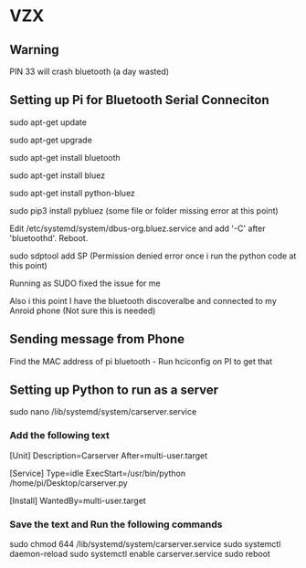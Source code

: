 # VZX

## Warning

PIN 33 will crash bluetooth (a day wasted)

## Setting up Pi for Bluetooth Serial Conneciton

sudo apt-get update

sudo apt-get upgrade

sudo apt-get install bluetooth

sudo apt-get install bluez

sudo apt-get install python-bluez

sudo pip3 install pybluez (some file or folder missing error at this point)

Edit /etc/systemd/system/dbus-org.bluez.service and add '-C' after 'bluetoothd'. Reboot.

sudo sdptool add SP (Permission denied error once i run the python code at this point)

Running as SUDO fixed the issue for me

Also i this point I have the bluetooth discoveralbe and connected to my Anroid phone (Not sure this is needed)

## Sending message from Phone

Find the MAC address of pi bluetooth - Run hciconfig on PI to get that

## Setting up Python to run as a server
sudo nano /lib/systemd/system/carserver.service

### Add the following text

[Unit]
 Description=Carserver
 After=multi-user.target

 [Service]
 Type=idle
 ExecStart=/usr/bin/python /home/pi/Desktop/carserver.py

 [Install]
 WantedBy=multi-user.target
 
 ### Save the text and Run the following commands
 sudo chmod 644 /lib/systemd/system/carserver.service
 sudo systemctl daemon-reload
 sudo systemctl enable carserver.service
 sudo reboot

